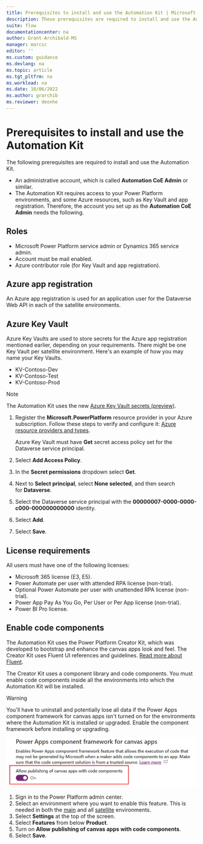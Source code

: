 ```yaml
---
title: Prerequisites to install and use the Automation Kit | Microsoft Docs
description: These prerequisites are required to install and use the Automation Kit.
suite: flow
documentationcenter: na
author: Grant-Archibald-MS
manager: marcsc
editor: ''
ms.custom: guidance
ms.devlang: na
ms.topic: article
ms.tgt_pltfrm: na
ms.workload: na
ms.date: 10/06/2022
ms.author: grarchib
ms.reviewer: deonhe
---
```


# Prerequisites to install and use the Automation Kit

The following prerequisites are required to install and use the Automation Kit.

- An administrative account, which is called **Automation CoE Admin** or similar.
- The Automation Kit requires access to your Power Platform environments, and some Azure resources, such as Key Vault and app registration. Therefore, the account you set up as the **Automation CoE Admin** needs the following.

## Roles

- Microsoft Power Platform service admin or Dynamics 365 service admin.
- Account must be mail enabled.
- Azure contributor role (for Key Vault and app registration).

## Azure app registration

An Azure app registration is used for an application user for the Dataverse Web API in each of the satellite environments.

## Azure Key Vault

Azure Key Vaults are used to store secrets for the Azure app registration mentioned earlier, depending on your requirements. There might be one Key Vault per satellite environment. Here's an example of how you may name your Key Vaults.

- KV-Contoso-Dev
- KV-Contoso-Test
- KV-Contoso-Prod

>[!NOTE]
>The Automation Kit uses the new [Azure Key Vault secrets (preview)](/powerapps/maker/data-platform/EnvironmentVariables#use-azure-key-vault-secrets-preview).

1. Register the **Microsoft.PowerPlatform** resource provider in your Azure subscription. Follow these steps to verify and configure it: [Azure resource providers and types](/azure/azure-resource-manager/management/resource-providers-and-types).

   Azure Key Vault must have **Get** secret access policy set for the Dataverse service principal.

1. Select **Add Access Policy**.
1. In the **Secret permissions** dropdown select **Get**.
1. Next to **Select principal**, select **None selected**, and then search for **Dataverse**.
1. Select the Dataverse service principal with the **00000007-0000-0000-c000-000000000000** identity.
1. Select **Add**.
1. Select **Save**.

## License requirements

All users must have one of the following licenses:

- Microsoft 365 license (E3, E5).
- Power Automate per user with attended RPA license (non-trial).
- Optional Power Automate per user with unattended RPA license (non-trial).
- Power App Pay As You Go, Per User or Per App license (non-trial).
- Power BI Pro license.

## Enable code components

The Automation Kit uses the Power Platform Creator Kit, which was developed to bootstrap and enhance the canvas apps look and feel. The Creator Kit uses Fluent UI references and guidelines. [Read more about Fluent](https://www.microsoft.com/design/fluent/).

The Creator Kit uses a component library and code components. You must enable code components inside all the environments into which the Automation Kit will be installed.

> [!WARNING]
> You'll have to uninstall and potentially lose all data if the Power Apps component framework for canvas apps isn't turned on for the environments where the Automation Kit is installed or upgraded. Enable the component framework before installing or upgrading.

![A screenshot that displays the environments](../media/CodeComponentsTurnedOn.png "A screenshot that displays the environments.")

1. Sign in to the Power Platform admin center.
1. Select an environment where you want to enable this feature. This is needed in both the [main](/power-automate/guidance/automation-kit/setup/main) and all [satellite](/power-automate/guidance/automation-kit/setup/satellite) environments.
1. Select **Settings** at the top of the screen.
1. Select **Features** from below **Product**.
1. Turn on **Allow publishing of canvas apps with code components**.
1. Select **Save**.
